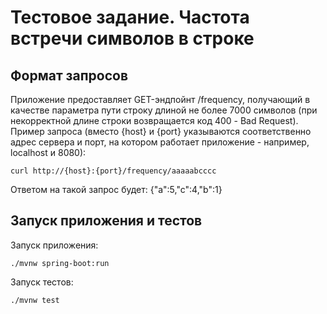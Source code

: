 # Тестовое задание. Частота встречи символов в строке
## Формат запросов
Приложение предоставляет GET-эндпойнт /frequency, получающий в качестве параметра пути строку длиной не более 
7000 символов (при некорректной длине строки возвращается код 400 - Bad Request).  
Пример запроса (вместо {host} и {port} указываются соответственно адрес сервера и порт, на котором работает 
приложение - например, localhost и 8080):
```shell
curl http://{host}:{port}/frequency/aaaaabcccc
```
Ответом на такой запрос будет: {"a":5,"c":4,"b":1}
## Запуск приложения и тестов
Запуск приложения:
```shell
./mvnw spring-boot:run
```
Запуск тестов:
```shell
./mvnw test
```

